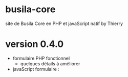 # busila-core
site de Busila Core en PHP et javaScript natif by Thierry

# version 0.4.0
- formulaire PHP fonctionnel
    - quelques détails à améliorer
- javaScript formulaire :